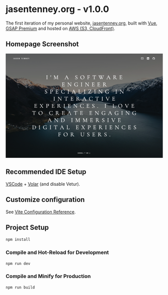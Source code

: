 # jasentenney.org - v1.0.0

The first iteration of my personal website, [jasentenney.org](https://jasentenney.org/), built with [Vue](https://vuejs.org/), [GSAP Premium](https://gsap.com/) and hosted on [AWS (S3, CloudFront)](https://aws.amazon.com/).

## Homepage Screenshot

![Homepage Demo](/docs/JasenTenneyOrgHomepage.png)

## Recommended IDE Setup

[VSCode](https://code.visualstudio.com/) + [Volar](https://marketplace.visualstudio.com/items?itemName=Vue.volar) (and disable Vetur).

## Customize configuration

See [Vite Configuration Reference](https://vite.dev/config/).

## Project Setup

```sh
npm install
```

### Compile and Hot-Reload for Development

```sh
npm run dev
```

### Compile and Minify for Production

```sh
npm run build
```
